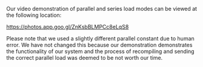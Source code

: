 Our video demonstration of parallel and series load modes can be viewed at the following location:

https://photos.app.goo.gl/ZnKsbBLMPCc8eLqS8

Please note that we used a slightly different parallel constant due to human error. We have not changed this because our demonstration demonstrates the functionality of our system and the process of recompiling and sending the correct parallel load was deemed to be not worth our time.
